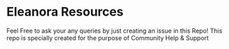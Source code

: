 # Eleanora Resources
Feel Free to ask your any queries by just creating an issue in this Repo! 
This repo is specially created for the purpose of Community Help &amp; Support 
